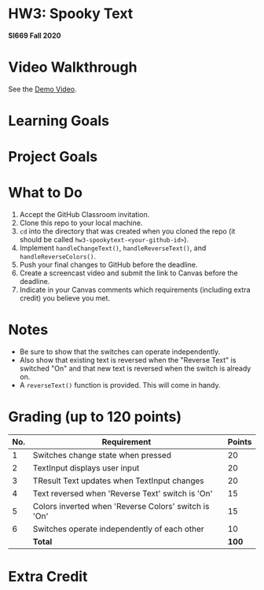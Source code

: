 # HW3: Spooky Text
**SI669 Fall 2020**

# Video Walkthrough
See the [Demo Video](https://www.loom.com/share/ab569fb0124a44eaa2aee2c5a64645db).

# Learning Goals

# Project Goals

# What to Do
1. Accept the GitHub Classroom invitation.
2. Clone this repo to your local machine.
3. `cd` into the directory that was created when you cloned the repo (it should be called `hw3-spookytext-<your-github-id>`).
4. Implement `handleChangeText()`, `handleReverseText()`, and `handleReverseColors()`.
5. Push your final changes to GitHub before the deadline.
6. Create a screencast video and submit the link to Canvas before the deadline.
7. Indicate in your Canvas comments which requirements (including extra credit) you believe you met.

# Notes
* Be sure to show that the switches can operate independently. 
* Also show that existing text is reversed when the "Reverse Text" is switched "On" and that new text is reversed when the  switch is already on.
* A `reverseText()` function is provided. This will come in handy.

# Grading (up to 120 points)
| No. | Requirement  | Points |
| --- | ------------- | ------------- |
| 1 | Switches change state when pressed | 20  |
| 2 | TextInput displays user input | 20 |
| 3 | TResult Text updates when TextInput changes | 20 |
| 4 | Text reversed when 'Reverse Text' switch is 'On' | 15 |
| 5 | Colors inverted when 'Reverse Colors' switch is 'On' | 15 |
| 6 | Switches operate independently of each other | 10 |
|   | **Total** | **100**

# Extra Credit
